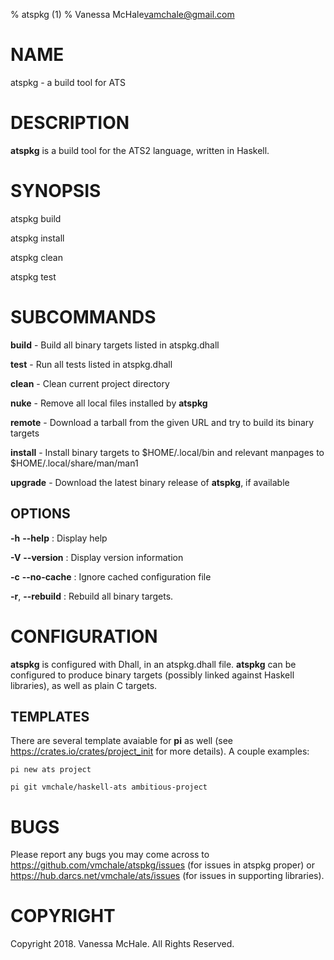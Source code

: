 % atspkg (1)
% Vanessa McHale<vamchale@gmail.com>

# NAME

atspkg - a build tool for ATS

# DESCRIPTION

**atspkg** is a build tool for the ATS2 language, written in Haskell.

# SYNOPSIS

  atspkg build

  atspkg install

  atspkg clean

  atspkg test

# SUBCOMMANDS

**build** - Build all binary targets listed in atspkg.dhall

**test** - Run all tests listed in atspkg.dhall

**clean** - Clean current project directory

**nuke** - Remove all local files installed by **atspkg**

**remote** - Download a tarball from the given URL and try to build its binary
targets

**install** - Install binary targets to $HOME/.local/bin and relevant manpages
to $HOME/.local/share/man/man1

**upgrade** - Download the latest binary release of **atspkg**, if available

## OPTIONS

**-h** **-\-help**
:   Display help

**-V** **-\-version**
:   Display version information

**-c** **-\-no-cache**
:   Ignore cached configuration file

**-r**, **-\-rebuild**
:   Rebuild all binary targets.

# CONFIGURATION

**atspkg** is configured with Dhall, in an atspkg.dhall file. **atspkg** can be
configured to produce binary targets (possibly linked against Haskell
libraries), as well as plain C targets.

## TEMPLATES

There are several template avaiable for **pi** as well (see
https://crates.io/crates/project_init for more details). A couple examples:

```
pi new ats project
```

```
pi git vmchale/haskell-ats ambitious-project
```

# BUGS

Please report any bugs you may come across to
https://github.com/vmchale/atspkg/issues (for issues in atspkg proper) or
https://hub.darcs.net/vmchale/ats/issues (for issues in supporting libraries).

# COPYRIGHT

Copyright 2018. Vanessa McHale. All Rights Reserved.
